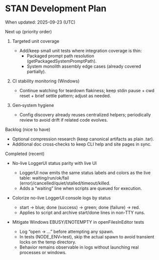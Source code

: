 # STAN Development Plan

When updated: 2025-09-23 (UTC)

Next up (priority order)
1. Targeted unit coverage
   - Add/keep small unit tests where integration coverage is thin:
     - Packaged prompt path resolution (getPackagedSystemPromptPath).
     - System monolith assembly edge cases (already covered partially).

2. CI stability monitoring (Windows)
   - Continue watching for teardown flakiness; keep stdin pause + cwd reset + brief settle pattern; adjust as needed.

3. Gen‑system hygiene
   - Config discovery already reuses centralized helpers; periodically review to avoid drift if related code evolves.

Backlog (nice to have)

- Optional compression research (keep canonical artifacts as plain .tar).
- Additional doc cross‑checks to keep CLI help and site pages in sync.

Completed (recent)

- No-live LoggerUI status parity with live UI
  - LoggerUI now emits the same status labels and colors as the live table:
    waiting/run/ok/fail (error)/cancelled/quiet/stalled/timeout/killed.
  - Adds a “waiting” line when scripts are queued for execution.

- Colorize no-live LoggerUI console logs by status
  - start -> blue; done (success) -> green; done (failure) -> red.
  - Applies to script and archive start/done lines in non-TTY runs.
- Mitigate Windows EBUSY/ENOTEMPTY in openFilesInEditor tests
  - Log “open -> …” before attempting any spawn.
  - In tests (NODE_ENV=test), skip the actual spawn to avoid transient locks on the temp directory.
  - Behavior remains observable in logs without launching real processes or windows.